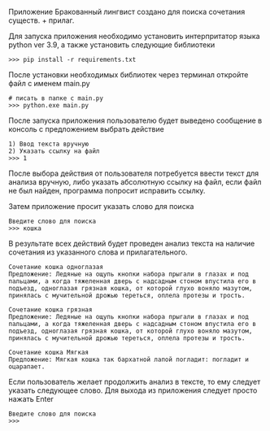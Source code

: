 Приложение Бракованный лингвист создано для поиска сочетания существ. + прилаг.

Для запуска приложения необходимо установить интерпритатор языка python ver 3.9, а также установить следующие библиотеки

``` doctest
>>> pip install -r requirements.txt
```

После установки необходимых библиотек через терминал откройте файл с именем main.py

```doctest
# писать в папке с main.py
>>> python.exe main.py
```

После запуска приложения пользователю будет выведено сообщение в консоль с предложением выбрать действие

```doctest
1) Ввод текста вручную
2) Указать ссылку на файл
>>> 1
```

После выбора действия от пользователя потребуется ввести текст для анализа вручную, либо указать абсолютную ссылку на
файл, если файл не был найден, программа попросит исправить ссылку.

Затем приложение просит указать слово для поиска

```doctest
Введите слово для поиска
>>> кошка
```

В результате всех действий будет проведен анализ текста на наличие сочетания из указанного слова и прилагательного.
```doctest
Сочетание кошка одноглазая
Предложение: Ледяные на ощупь кнопки набора прыгали в глазах и под пальцами, а когда тяжеленная дверь с надсадным стоном впустила его в подъезд, одноглазая грязная кошка, от которой глухо воняло мазутом, принялась с мучительной дрожью тереться, оплела протезы и трость.

Сочетание кошка грязная
Предложение: Ледяные на ощупь кнопки набора прыгали в глазах и под пальцами, а когда тяжеленная дверь с надсадным стоном впустила его в подъезд, одноглазая грязная кошка, от которой глухо воняло мазутом, принялась с мучительной дрожью тереться, оплела протезы и трость.

Сочетание кошка Мягкая
Предложение: Мягкая кошка так бархатной лапой погладит: погладит и оцарапает.

```

Если пользователь желает продолжить анализ в тексте, то ему следует указать следующее слово. Для выхода из приложения следует просто нажать Enter

```doctest
Введите слово для поиска
>>> 

```
